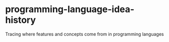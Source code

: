 # programming-language-idea-history
Tracing where features and concepts come from in programming languages
